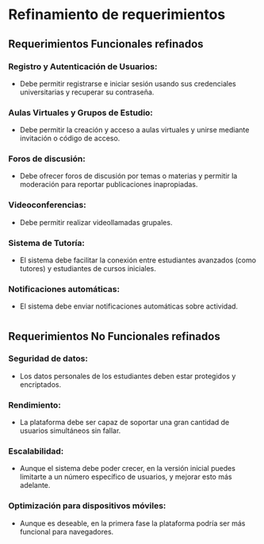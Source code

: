 # Refinamiento de requerimientos 

## Requerimientos Funcionales refinados

### Registro y Autenticación de Usuarios:
- Debe permitir registrarse e iniciar sesión usando sus credenciales universitarias y recuperar su contraseña.

### Aulas Virtuales y Grupos de Estudio:
- Debe permitir la creación y acceso a aulas virtuales y unirse mediante invitación o código de acceso.

### Foros de discusión:
- Debe ofrecer foros de discusión por temas o materias y permitir la moderación para reportar publicaciones inapropiadas.

### Videoconferencias:
- Debe permitir realizar videollamadas grupales.

### Sistema de Tutoría:
- El sistema debe facilitar la conexión entre estudiantes avanzados (como tutores) y estudiantes de cursos iniciales.

### Notificaciones automáticas:
- El sistema debe enviar notificaciones automáticas sobre actividad.

#
## Requerimientos No Funcionales refinados

### Seguridad de datos: 
- Los datos personales de los estudiantes deben estar protegidos y encriptados.

### Rendimiento: 
- La plataforma debe ser capaz de soportar una gran cantidad de usuarios simultáneos sin fallar.

### Escalabilidad: 
- Aunque el sistema debe poder crecer, en la versión inicial puedes limitarte a un número específico de usuarios, y mejorar esto más adelante.

### Optimización para dispositivos móviles: 
- Aunque es deseable, en la primera fase la plataforma podría ser más funcional para navegadores.
